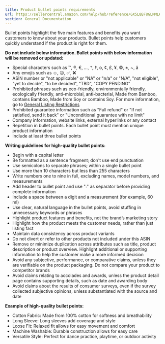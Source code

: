 ```yaml
---
title: Product bullet points requirements
url: https://sellercentral.amazon.com/help/hub/reference/GX5L8BF8GLMML6CX
section: General Documentation
---
```


Bullet points highlight the five main features and benefits you want customers
to know about your products. Bullet points help customers quickly understand
if the product is right for them.

**Do not include below information. Bullet points with below information will
be removed or updated:**

  * Special characters such as ™, ®, €, …, †, ‡, o, ¢, £, ¥, ©, ±, ~, â
  * Any emojis such as ☺, ☹, ✅, ❌
  * ASIN number or "not applicable" or "NA" or "n/a" or "N/A", "not eligible", "yet to decide", "to be decided", "TBD", "COPY PENDING"
  * Prohibited phrases such as eco-friendly, environmentally friendly, ecologically friendly, anti-microbial, anti-bacterial, Made from Bamboo, contains Bamboo, Made from Soy or contains Soy. For more information, go to [General Listing Restrictions](/gp/help/G201707070)
  * Prohibited guarantee information such as "Full refund" or "If not satisfied, send it back" or "Unconditional guarantee with no limit"
  * Company information, website links, external hyperlinks or any contact
  * Repetition in bullet points. Each bullet point must mention unique product information
  * Include at least three bullet points

**Writing guidelines for high-quality bullet points:**

  * Begin with a capital letter
  * Be formatted as a sentence fragment; don't use end punctuation
  * Use semicolons to separate phrases; within a single bullet point
  * Use more than 10 characters but less than 255 characters
  * Write numbers one to nine in full, excluding names, model numbers, and measurements
  * Add header to bullet point and use ":" as separator before providing complete information 
  * Include a space between a digit and a measurement (for example, 60 ml)
  * Use clear, natural language in the bullet points, avoid stuffing in unnecessary keywords or phrases
  * Highlight product features and benefits, not the brand’s marketing story
  * Highlight how the product meets the customer needs, rather than just listing fact
  * Maintain data consistency across product variants
  * Do not divert or refer to other products not included under this ASIN
  * Remove or minimize duplication across attributes such as title, product description or product overview. Highlight additional or supporting information to help the customer make a more informed decision
  * Avoid any subjective, performance, or comparative claims, unless they are verifiable on the product packaging. Do not compare your product to competitor brands 
  * Avoid claims relating to accolades and awards, unless the product detail page contains supporting details, such as date and awarding body 
  * Avoid claims about the results of consumer surveys, even if the survey collected subjective opinions, unless substantiated with the source and date

**Example of high-quality bullet points:**

  * Cotton Fabric: Made from 100% cotton for softness and breathability
  * Long Sleeve: Long sleeves add coverage and style
  * Loose Fit: Relaxed fit allows for easy movement and comfort
  * Machine Washable: Durable construction allows for easy care
  * Versatile Style: Perfect for dance practice, playtime, or outdoor activity

